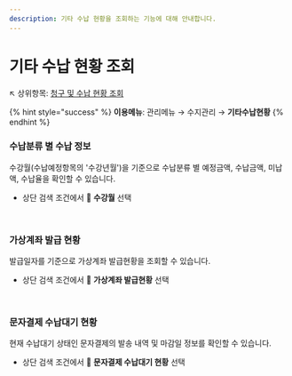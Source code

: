 ```yaml
---
description: 기타 수납 현황을 조회하는 기능에 대해 안내합니다.
---
```


# 기타 수납 현황 조회

↖ 상위항목: [청구 및 수납 현황 조회](./)

{% hint style="success" %}
**이용메뉴**: 관리메뉴 → 수지관리 → **기타수납현황**
{% endhint %}

### 수납분류 별 수납 정보

수강월(수납예정항목의 '수강년월')을 기준으로 수납분류 별 예정금액, 수납금액, 미납액, 수납율을 확인할 수 있습니다.

* 상단 검색 조건에서 🔘 **수강월** 선택

<figure><img src="../../.gitbook/assets/수납분류 별 수납율.png" alt=""><figcaption></figcaption></figure>

### 가상계좌 발급 현황

발급일자를 기준으로 가상계좌 발급현황을 조회할 수 있습니다.

* 상단 검색 조건에서 🔘 **가상계좌 발급현황** 선택

<figure><img src="../../.gitbook/assets/가상계좌 발급현황.png" alt=""><figcaption></figcaption></figure>

### 문자결제 수납대기 현황

현재 수납대기 상태인 문자결제의 발송 내역 및 마감일 정보를 확인할 수 있습니다.

* 상단 검색 조건에서 🔘 **문자결제 수납대기 현황** 선택

<figure><img src="../../.gitbook/assets/문자결제 수납대기 현황.png" alt=""><figcaption></figcaption></figure>
